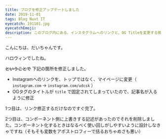 ```yaml
---
title: ブログを修正アップデートしました
date: 2019-11-01
tags: Blog Nuxt IT
eyecatch: 191101.jpg
eyecatchEmoji: 
description: このブログ内にある、インスタグラムへのリンクと、OG Titleを変更する微調整を行いました！
---
```


こんにちは、だいちゃんです。

ハロウィンでしたね。

~~ということで~~ 下記の箇所を修正しました。

* Instagramへのリンクを、トップではなく、マイページに変更（ `instagram.com` → `instagram.com/udcsk` ）
* OGタグのタイトルが `title` で固定されてしまっていたので、記事名が入るように修正

1つ目は、リンク修正するだけなのですぐ完了。

2つ目は、コンポーネント側に上書きする記述があったのでそれを削除しました。コンポーネント化するときはなるべく使い回しがしやすいように設計しなきゃですね（そもそも変数をアポストロフィーで括るおちゃめさも悪い）
